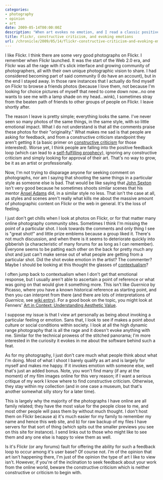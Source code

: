 ```yaml
---
categories:
- photography
- opinion
- art
date: 2009-05-14T00:00:00Z
description: "When art evokes no emotion, and I read a classic positive feedback loop in the comments, I know constructive criticism has taken a vacation."
title: Flickr, constructive criticism, and evoking emotions
url: /chronicle/2009/05/14/flickr-constructive-criticism-and-evoking-emotions/
---
```


I like Flickr. I think there are some very good photographs on Flickr. I remember when Flickr launched. It was the start of the Web 2.0 era, and Flickr was all the rage with it's slick interface and growing community of photographers, all with their own unique photographic vision to share. I had considered becoming part of said community (I do have an account), but in the end I stayed away. In those rare instances that I actually do find myself on Flickr to browse a friends photos (because I love them, not because I'm looking for choice pictures of myself that need to come down now...no one wants to see me with a lamp shade on my head...wink), I sometimes stray from the beaten path of friends to other groups of people on Flickr. I leave shortly after.

The reason I leave is pretty simple; everything looks the same.  I've never seen so many photos of the same things, in the same style, with so little emotional impact. What I do not understand is that all the comments praise these photos for their "originality."  What makes me sad is that people are asking for feedback, and from a constructive criticism standpoint they aren't getting it (a basic primer on <a href="http://www.inc.com/articles/2001/08/23257_Printer_Friendly.html">constructive criticism</a> for those interested).  Worse yet, I think people are falling into the positive feedback loop (which can lead to a <a href="http://en.wikipedia.org/wiki/Self-fulfilling_prophecy">self-fulfilling prophecy</a>), ignoring any constructive criticism and simply looking for approval of their art.  That's no way to grow, be it as an artist or professionally.

Now, I'm not trying to disparage anyone for seeking comment on photographs, nor am I saying that shooting the same things in a particular style as someone else is bad.  That would be like saying that <a href="http://www.johnsexton.com/">John Sexton</a> isn't very good because he sometimes shoots similar scenes that his mentor <a href="http://www.anseladams.com/">Ansel Adams</a> did, in a similar style no less.  That isn't the case at all, as styles and scenes aren't really what kills me about the massive amount of photographic content on Flickr or the web in general. It's the loss of feeling.

I just don't get chills when I look at photos on Flickr, or for that matter many online photography community sites.  Sometimes I think I'm missing the point of a particular shot.  I look towards the comments and only thing I see is "great shot!" and little prize emblems because a group liked it.  There's not much discussion, and when there is it seems to deteriorate quickly into gibberish (a characteristic of many forums for as long as I can remember).  Everyone seems to be patting each other on the back for pretty much any shot and just can't make sense out of what people are getting from a particular shot.  Did the shot evoke emotion in the artist?  The commenter?  Maybe I should be looking at this thought the glasses of <a href="http://en.wikipedia.org/wiki/Contextualism">contextualism</a>?

I often jump back to contextualism when I don't get that emotional response, but I usually aren't able to ascertain a point of reference or what was going on that would give it something more.  This isn't like _Guernica_ by Picasso, where you have a known historical reference as starting point, and then you can interpret from there (and there are lots of interpretations of _Guernica_, see <a href="http://en.wikipedia.org/wiki/Guernica_(painting)">wiki entry</a>).  For a good book on the topic, you might look at Fenners' <a href="http://books.google.com/books?id=jAHE6nsqV5sC">Art in Context: Understanding Aesthetic Value</a>.

I suppose my issue is that I view art personally as being about invoking a particular feeling or emotion. Sans that, I look to see if makes a point about culture or social conditions within society.  I look at all the high dynamic range photography that is all the rage and it doesn't evoke anything with me.  Similar for the technical prowess of the stitched panorama; I'm more interested in the curiosity it evokes in me about the software behind such a feat.

As for my photography, I just don't care much what people think about what I'm doing. Most of what I shoot I barely qualify as art and is largely for myself and makes me happy. If it invokes emotion with someone else, well that's just an added bonus.  Note, you won't find many (if any at the moment) of my film images online for this very reason; if I want a serious critique of my work I know where to find constructive criticism.  Otherwise, they stay within my collection (and in one case a museum, but that's another somewhat silly story for a later time).

This is largely why the majority of the photographs I have online are all family related; they have the most value for the people close to me, and most other people will pass them by without much thought.  I don't host them on Flickr because a) it's much easier for my family to remember my name and hence this web site, and b) for raw backup of my files I have servers for that sort of thing (which spits out the smaller previews you see on this site for instance). I send links out to those who might like to see them and any one else is happy to view them as well.

Is it's Flickr (or any forums) fault for offering the ability for such a feedback loop to occur among it's user base?  Of course not.  I'm of the opinion that art isn't happening there, I'm just of the opinion the type of art I like to view isn't.  However, if you're of the inclination to seek feedback about your work from the online world, beware the constructive criticism which is neither constructive or criticism to begin with.
